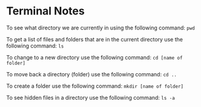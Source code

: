 # Terminal Notes

To see what directory we are currently in using the following command: `pwd`

To get a list of files and folders that are in the current directory use the following command: `ls`

To change to a new directory use the following command: `cd [name of folder]`

To move back a directory (folder) use the following command: `cd ..`

To create a folder use the following command: `mkdir [name of folder]`

To see hidden files in a directory use the following command: `ls -a`
